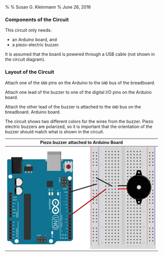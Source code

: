 %
% Susan G. Kleinmann
% June 26, 2016

### Components of the Circuit ###

This circuit only needs:

* an Arduino board, and 
* a piezo-electric buzzer.

It is assumed that the board is powered through a USB cable (not shown in the circuit diagram).

### Layout of the Circuit ###

Attach one of the `GND` pins on the Arduino to the `GND` bus of the breadboard.

Attach one lead of the buzzer to one of the digital I/O pins on the Arduino board.

Attach the other lead of the buzzer is attached to the `GND` bus on the breadboard.
Arduino board.

The circuit shows two different colors for the wires from the buzzer.  Piezo electric
buzzers are polarized, so it is important that the orientation of the buzzer should
match what is shown in the circuit.

| Piezo buzzer attached to Arduino Board |
|:--------------------------------------:|
| ![](images/buzzer_bb.svg.png)          | 



